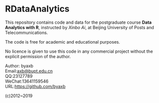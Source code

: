 # RDataAnalytics

This repository contains code and data for the postgraduate course **Data Analytics with R**, instructed by *Xinbo Ai*, at Beijing University of Posts and Telecommunications.

The code is free for academic and educational purposes.

No licence is given to use this code in any commercial project without the explicit permission of the author.

Author: byaxb <br>
Email:axb@bupt.edu.cn  <br>
QQ:23127789 <br>
WeChat:13641159546 <br>
URL:https://github.com/byaxb <br>

(c)2012~2019


